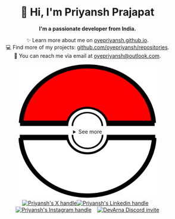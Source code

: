 <div align="center">
  <h1>👋 Hi, I'm Priyansh Prajapat</h1>
  <b>I'm a passionate developer from India.</b>
</div>

<div align="center">
   
  ✨ Learn more about me on [oyepriyansh.github.io](https://oyepriyansh.github.io). <br>
  💻 Find more of my projects: [github.com/oyepriyansh/repositories](https://github.com/oyepriyansh?tab=repositories). <br>
  💌 You can reach me via email at [oyepriyansh@outlook.com](mailto:oyepriyansh@outlook.com).
</div>

<div align="center">
  <a href="#"><img src="assets/pokeball-top.png" width="370px" height="170px"></a>
  <details>
    <summary>See more</summary>
    <a href="#"><img src="assets/bitmoji.png" width="150"></a> <br>
    <a href="#"><img src="assets/typing.svg"></a>
    <details open>
      <summary>About me</summary>
      <div align="left">

```js
/**
 * Represents me.
 * @constructor
 * @param {string} languages - Hindi, Gujrati, English.
 * @param {string} hobbies - Cricket, Music, Gaming.
 * @param {string} interests - DiscordJS, Open Source, Javascript, Java.
 * @param {Date} birthday - 28th of May.
 */
```
  </div>
</details>

<details open>
  <summary>Activity Status</summary>
  <div>
    <a href="https://discord.com/users/838764339942785051" target="_blank">
      <img src="https://oyepriyansh.pages.dev/9d5grh" width="355px">
    </a> <br>
    <a href="https://open.spotify.com/playlist/61FVEPQTp0tU6ELzbvVMer" target="_blank">
      <img src="https://oyepriyansh.pages.dev/fb954dg" width="355px">
    </a>
  </div>
</details>

<details open>
  <summary>Recent Activity</summary>

<!--RECENT_ACTIVITY:start-->
![comments](https://oyepriyansh.pages.dev/i/octicons/Comment.svg) [#211](https://github.com/oyepriyansh/DevTweet/pull/211#issuecomment-1926215687) **|** [oyepriyansh/DevTweet](https://github.com/oyepriyansh/DevTweet)<br>
![pr_merged](https://oyepriyansh.pages.dev/i/octicons/PullRequestMerged.svg) [#210](https://github.com/oyepriyansh/DevTweet/pull/210) **|** [oyepriyansh/DevTweet](https://github.com/oyepriyansh/DevTweet)<br>
![pr_merged](https://oyepriyansh.pages.dev/i/octicons/PullRequestMerged.svg) [#205](https://github.com/oyepriyansh/DevTweet/pull/205) **|** [oyepriyansh/DevTweet](https://github.com/oyepriyansh/DevTweet)<br>
![pr_merged](https://oyepriyansh.pages.dev/i/octicons/PullRequestMerged.svg) [#197](https://github.com/oyepriyansh/DevTweet/pull/197) **|** [oyepriyansh/DevTweet](https://github.com/oyepriyansh/DevTweet)<br>
![new_star](https://oyepriyansh.pages.dev/i/octicons/StarredRepositoryYellow.svg) [DanBot-Hosting/pterodactyl-eggs](https://github.com/DanBot-Hosting/pterodactyl-eggs)<br>
![new_star](https://oyepriyansh.pages.dev/i/octicons/StarredRepositoryYellow.svg) [diced/zipline](https://github.com/diced/zipline)<br>
![pr_merged](https://oyepriyansh.pages.dev/i/octicons/PullRequestMerged.svg) [#6](https://github.com/SpicyDevs/spicydevs.github.io/pull/6) **|** [SpicyDevs/spicydevs.github.io](https://github.com/SpicyDevs/spicydevs.github.io)<br>
![comments](https://oyepriyansh.pages.dev/i/octicons/Comment.svg) [#103](https://github.com/oyepriyansh/DevTweet/issues/103#issuecomment-1921559143) **|** [oyepriyansh/DevTweet](https://github.com/oyepriyansh/DevTweet)<br>
![issue_closed](https://oyepriyansh.pages.dev/i/octicons/IssueClosed.svg) [#103](https://github.com/oyepriyansh/DevTweet/issues/103) **|** [oyepriyansh/DevTweet](https://github.com/oyepriyansh/DevTweet)<br>
![new_star](https://oyepriyansh.pages.dev/i/octicons/StarredRepositoryYellow.svg) [aunetx/blur-my-shell](https://github.com/aunetx/blur-my-shell)<br>
<!--RECENT_ACTIVITY:end-->

</details>

<details open>
  <summary>GitHub Stats</summary>

  <a href="#"><img src="github_stats.svg" width="355px"></a><br>
  <a href="#"><img src="https://oyepriyansh.pages.dev/8d4gtbd" width="355px"></a><br>
  <a href="#"><img src="https://oyepriyansh.pages.dev/f8h48n" width="355px"></a><br>

</details>

</details>
  <a href="#"><img src="assets/pokeball-bottom.png" width="370px" height="170px"></a>
</div>
<div align="center">
  <a href="https://twitter.com/oyepriyansh" target="blank"><img align="center" src="https://oyepriyansh.pages.dev/assets/github/readme/twitter.svg" alt="Priyansh's X handle" title="X" width="70"/></a><a href="https://linkedin.com/in/oyepriyansh" target="blank"><img align="center" src="https://oyepriyansh.pages.dev/assets/github/readme/linkedin.svg" alt="Priyansh's Linkedin handle" title="Linkedin" width="30"/></a> &nbsp;&nbsp;
  <a href="https://instagram.com/oyepriyansh" target="blank"><img align="center" src="https://oyepriyansh.pages.dev/assets/github/readme/instagram.svg" alt="Priyansh's Instagram handle" title="Instagram" width="30"/></a> &nbsp;&nbsp;
  <a href="https://discord.com/invite/2aAdfJHSWR" target="blank"><img align="center" src="https://oyepriyansh.pages.dev/assets/github/readme/discord.svg" alt="DevArna Discord invite" title="Discord" width="30"/></a>
</div>

